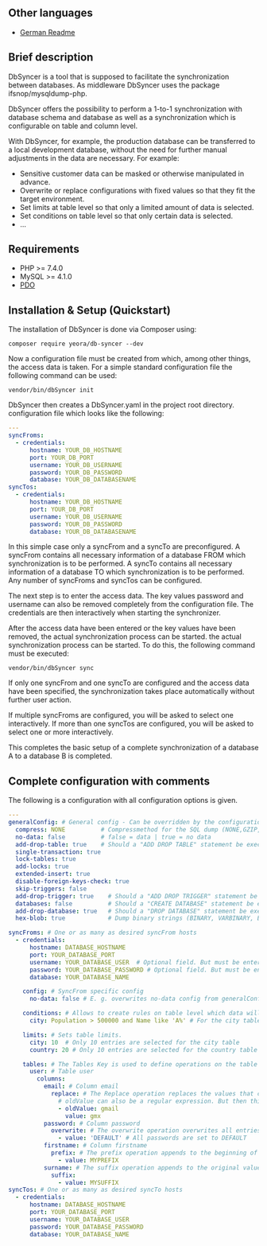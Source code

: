 ## Other languages
- [German Readme](https://github.com/Yeora/DbSyncer/blob/main/README_DE.md)

## Brief description

DbSyncer is a tool that is supposed to facilitate the synchronization between databases.
As middleware DbSyncer uses the package ifsnop/mysqldump-php.

DbSyncer offers the possibility to perform a 1-to-1 synchronization with database schema and database
as well as a synchronization which is configurable on table and column level.

With DbSyncer, for example, the production database can be transferred to a local development database, without the need
for further
manual adjustments in the data are necessary. For example:

- Sensitive customer data can be masked or otherwise manipulated in advance.
- Overwrite or replace configurations with fixed values so that they fit the target environment.
- Set limits at table level so that only a limited amount of data is selected.
- Set conditions on table level so that only certain data is selected.
- ...


## Requirements

- PHP >= 7.4.0
- MySQL >= 4.1.0
- [PDO](https://secure.php.net/pdo)

## Installation & Setup (Quickstart)

The installation of DbSyncer is done via Composer using:

```console
composer require yeora/db-syncer --dev
```

Now a configuration file must be created from which, among other things, the access data is taken.
For a simple standard configuration file the following command can be used:

```console
vendor/bin/dbSyncer init
```

DbSyncer then creates a DbSyncer.yaml in the project root directory.
configuration file which looks like the following:

```yaml
---
syncFroms:
  - credentials:
      hostname: YOUR_DB_HOSTNAME
      port: YOUR_DB_PORT
      username: YOUR_DB_USERNAME
      password: YOUR_DB_PASSWORD
      database: YOUR_DB_DATABASENAME
syncTos:
  - credentials:
      hostname: YOUR_DB_HOSTNAME
      port: YOUR_DB_PORT
      username: YOUR_DB_USERNAME
      password: YOUR_DB_PASSWORD
      database: YOUR_DB_DATABASENAME
```

In this simple case only a syncFrom and a syncTo are preconfigured.
A syncFrom contains all necessary information of a database FROM which synchronization is to be performed.
A syncTo contains all necessary information of a database TO which synchronization is to be performed.
Any number of syncFroms and syncTos can be configured.

The next step is to enter the access data. The key values password and username
can also be removed completely from the configuration file. The credentials are then interactively when starting the
synchronizer.

After the access data have been entered or the key values have been removed, the actual synchronization process can be
started. the actual synchronization process can be started.
To do this, the following command must be executed:

```console
vendor/bin/dbSyncer sync
```

If only one syncFrom and one syncTo are configured and the access data have been specified,
the synchronization takes place automatically without further user action.

If multiple syncFroms are configured, you will be asked to select one interactively.
If more than one syncTos are configured, you will be asked to select one or more interactively.

This completes the basic setup of a complete synchronization of a database A to a database B is completed.

## Complete configuration with comments

The following is a configuration with all configuration options is given.

```yaml
---
generalConfig: # General config - Can be overridden by the configuration under syncFroms.config
  compress: NONE          # Compressmethod for the SQL dump (NONE,GZIP,BZIP2,GZIPSTREAM)
  no-data: false          # false = data | true = no data
  add-drop-table: true    # Should a "ADD DROP TABLE" statement be executed? true = yes | false = no
  single-transaction: true
  lock-tables: true
  add-locks: true
  extended-insert: true
  disable-foreign-keys-check: true
  skip-triggers: false
  add-drop-trigger: true    # Should a "ADD DROP TRIGGER" statement be executed? true = yes | false = no
  databases: false          # Should a "CREATE DATABASE" statement be executed? true = yes | false = no
  add-drop-database: true   # Should a "DROP DATABASE" statement be executed? true = yes | false = no
  hex-blob: true            # Dump binary strings (BINARY, VARBINARY, BLOB) in hexadecimal format?  true = yes | false = no

syncFroms: # One or as many as desired syncFrom hosts
  - credentials:
      hostname: DATABASE_HOSTNAME
      port: YOUR_DATABASE_PORT
      username: YOUR_DATABASE_USER  # Optional field. But must be entered interactively if omitted.
      password: YOUR_DATABASE_PASSWORD # Optional field. But must be entered interactively if omitted.
      database: YOUR_DATABASE_NAME

    config: # SyncFrom specific config
      no-data: false # E. g. overwrites no-data config from generalConfig

    conditions: # Allows to create rules on table level which data will be selected
      city: Population > 500000 and Name like 'A%' # For the city table, only entries are selected that have a population above 500000 and where the name starts with A.

    limits: # Sets table limits.
      city: 10  # Only 10 entries are selected for the city table
      country: 20 # Only 10 entries are selected for the country table

    tables: # The Tables Key is used to define operations on the table level.
      user: # Table user
        columns:
          email: # Column email
            replace: # The Replace operation replaces the values that correspond to oldValue with the value that is in value.
              # oldValue can also be a regular expression. But then this must be written as /REGULAR EXPRESSION/.
              - oldValue: gmail
                value: gmx
          password: # Column password
            overwrite: # The overwrite operation overwrites all entries of the column with value
              - value: 'DEFAULT' # All passwords are set to DEFAULT
          firstname: # Column firstname
            prefix: # The prefix operation appends to the beginning of the original value the value in "value".
              - value: MYPREFIX
          surname: # The suffix operation appends to the original value the value in "value".
            suffix:
              - value: MYSUFFIX
syncTos: # One or as many as desired syncTo hosts
  - credentials:
      hostname: DATABASE_HOSTNAME
      port: YOUR_DATABASE_PORT
      username: YOUR_DATABASE_USER
      password: YOUR_DATABASE_PASSWORD
      database: YOUR_DATABASE_NAME
```